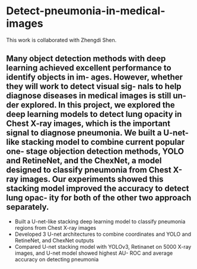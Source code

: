 # Detect-pneumonia-in-medical-images

This work is collaborated with Zhengdi Shen.

## Many object detection methods with deep learning achieved excellent performance to identify objects in im- ages. However, whether they will work to detect visual sig- nals to help diagnose diseases in medical images is still un- der explored. In this project, we explored the deep learning models to detect lung opacity in Chest X-ray images, which is the important signal to diagnose pneumonia. We built a U-net-like stacking model to combine current popular one- stage objection detection methods, YOLO and RetineNet, and the ChexNet, a model designed to classify pneumonia from Chest X-ray images. Our experiments showed this stacking model improved the accuracy to detect lung opac- ity for both of the other two approach separately.

-	Built a U-net-like stacking deep learning model to classify pneumonia regions from Chest X-ray images 
-	Developed 3 U-net architectures to combine coordinates and YOLO and RetineNet, and ChexNet outputs
-	Compared U-net stacking model with YOLOv3, Retinanet on 5000 X-ray images, and U-net model showed highest AU- ROC and average accuracy on detecting pneumonia 


